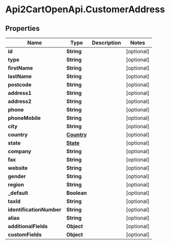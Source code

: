 # Api2CartOpenApi.CustomerAddress

## Properties

Name | Type | Description | Notes
------------ | ------------- | ------------- | -------------
**id** | **String** |  | [optional] 
**type** | **String** |  | [optional] 
**firstName** | **String** |  | [optional] 
**lastName** | **String** |  | [optional] 
**postcode** | **String** |  | [optional] 
**address1** | **String** |  | [optional] 
**address2** | **String** |  | [optional] 
**phone** | **String** |  | [optional] 
**phoneMobile** | **String** |  | [optional] 
**city** | **String** |  | [optional] 
**country** | [**Country**](Country.md) |  | [optional] 
**state** | [**State**](State.md) |  | [optional] 
**company** | **String** |  | [optional] 
**fax** | **String** |  | [optional] 
**website** | **String** |  | [optional] 
**gender** | **String** |  | [optional] 
**region** | **String** |  | [optional] 
**_default** | **Boolean** |  | [optional] 
**taxId** | **String** |  | [optional] 
**identificationNumber** | **String** |  | [optional] 
**alias** | **String** |  | [optional] 
**additionalFields** | **Object** |  | [optional] 
**customFields** | **Object** |  | [optional] 


